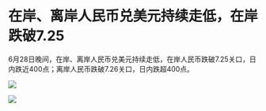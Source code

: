 

# 在岸、离岸人民币兑美元持续走低，在岸跌破7.25

6月28日晚间，在岸、离岸人民币兑美元持续走低，在岸人民币跌破7.25关口，日内跌近400点；离岸人民币跌破7.26关口，日内跌超400点。

![](https://inews.gtimg.com/om_bt/OJM0eJnlNLTB1vUFdRVmD-rP9Bfrr9zuqWWSvziPHhXZEAA/1000)

![](https://inews.gtimg.com/om_bt/OlY5Ba2NiXukFxYy47xhRSAmS1yxoEXYKsNLhHfrqbFAwAA/1000)

